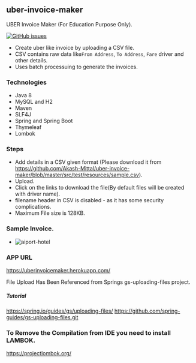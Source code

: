 ## uber-invoice-maker
UBER Invoice Maker (For Education Purpose Only).

[![GitHub issues](https://img.shields.io/github/issues/Akash-Mittal/uber-invoice-maker.svg)](https://github.com/Akash-Mittal/uber-invoice-maker/issues)


* Create uber like invoice by uploading a CSV file.
* CSV contains raw data like`From Address`, ` To Address `, `Fare` driver and other details.
* Uses batch processuing to generate the invoices.

### Technologies

* Java 8
* MySQL and H2  
* Maven
* SLF4J
* Spring and Spring Boot
* Thymeleaf
* Lombok

### Steps

* Add details in a CSV given format (Please download it from 
https://github.com/Akash-Mittal/uber-invoice-maker/blob/master/src/test/resources/sample.csv).
* Upload.
* Click on the links to download the file(By default files will be created with driver name).
* filename header in CSV is disabled - as it has some security complications.
* Maximum File size is 128KB.

### Sample Invoice.

* ![aiport-hotel](https://user-images.githubusercontent.com/2044872/43359019-0f37c036-92b9-11e8-828b-e29882e09551.png)

### APP URL

https://uberinvoicemaker.herokuapp.com/


File Upload Has Been Referenced from Springs gs-uploading-files project.

##### Tutorial 

 https://spring.io/guides/gs/uploading-files/
 https://github.com/spring-guides/gs-uploading-files.git
 
 
### To Remove the Compilation from IDE you need to install LAMBOK.

  https://projectlombok.org/
